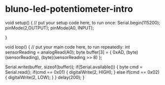 # bluno-led-potentiometer-intro
void setup() {
  // put your setup code here, to run once:
  Serial.begin(115200);
  pinMode(2,OUTPUT);
  pinMode(A0, INPUT);

}

void loop() {
  // put your main code here, to run repeatedly:
  int sensorReading = analogRead(A0);
  byte buffer[3] = {
    0xAD,
    (byte)(sensorReading),
    (byte)(sensorReading >> 8)
  };

  Serial.write(buffer, sizeof(buffer));
  if(Serial.available())
  {
    byte cmd = Serial.read();
    if(cmd == 0x01)
    {
      digitalWrite(2, HIGH);
    }
    else
    if(cmd == 0x02)
    {
      digitalWrite(2, LOW);
    }
  }
  delay(200);
}
